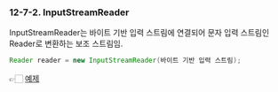 ### 12-7-2. InputStreamReader

InputStreamReader는 바이트 기반 입력 스트림에 연결되어 문자 입력 스트림인 Reader로 변환하는 보조 스트림임. 

```java
Reader reader = new InputStreamReader(바이트 기반 입력 스트림);
```

👉🏻 [예제](https://github.com/gimhanul/Java/blob/master/src/input_ouput_stream/sub_stream/CharacterConvertStreamTest.java)